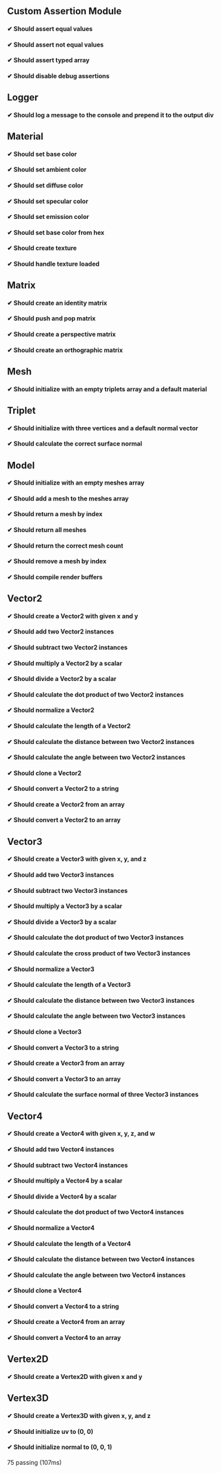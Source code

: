

##  Custom Assertion Module
   
#### ✔ Should assert equal values
   
#### ✔ Should assert not equal values
   
#### ✔ Should assert typed array
   
#### ✔ Should disable debug assertions

##  Logger
   
#### ✔ Should log a message to the console and prepend it to the output div

##  Material
   
#### ✔ Should set base color
   
#### ✔ Should set ambient color
   
#### ✔ Should set diffuse color
   
#### ✔ Should set specular color
   
#### ✔ Should set emission color
   
#### ✔ Should set base color from hex
   
#### ✔ Should create texture
   
#### ✔ Should handle texture loaded

##  Matrix
   
#### ✔ Should create an identity matrix
   
#### ✔ Should push and pop matrix
   
#### ✔ Should create a perspective matrix
   
#### ✔ Should create an orthographic matrix

##  Mesh
   
#### ✔ Should initialize with an empty triplets array and a default material

##  Triplet
   
#### ✔ Should initialize with three vertices and a default normal vector
   
#### ✔ Should calculate the correct surface normal

##  Model
   
#### ✔ Should initialize with an empty meshes array
   
#### ✔ Should add a mesh to the meshes array
   
#### ✔ Should return a mesh by index
   
#### ✔ Should return all meshes
   
#### ✔ Should return the correct mesh count
   
#### ✔ Should remove a mesh by index
   
#### ✔ Should compile render buffers

##  Vector2
   
#### ✔ Should create a Vector2 with given x and y
   
#### ✔ Should add two Vector2 instances
   
#### ✔ Should subtract two Vector2 instances
   
#### ✔ Should multiply a Vector2 by a scalar
   
#### ✔ Should divide a Vector2 by a scalar
   
#### ✔ Should calculate the dot product of two Vector2 instances
   
#### ✔ Should normalize a Vector2
   
#### ✔ Should calculate the length of a Vector2
   
#### ✔ Should calculate the distance between two Vector2 instances
   
#### ✔ Should calculate the angle between two Vector2 instances
   
#### ✔ Should clone a Vector2
   
#### ✔ Should convert a Vector2 to a string
   
#### ✔ Should create a Vector2 from an array
   
#### ✔ Should convert a Vector2 to an array

##  Vector3
   
#### ✔ Should create a Vector3 with given x, y, and z
   
#### ✔ Should add two Vector3 instances
   
#### ✔ Should subtract two Vector3 instances
   
#### ✔ Should multiply a Vector3 by a scalar
   
#### ✔ Should divide a Vector3 by a scalar
   
#### ✔ Should calculate the dot product of two Vector3 instances
   
#### ✔ Should calculate the cross product of two Vector3 instances
   
#### ✔ Should normalize a Vector3
   
#### ✔ Should calculate the length of a Vector3
   
#### ✔ Should calculate the distance between two Vector3 instances
   
#### ✔ Should calculate the angle between two Vector3 instances
   
#### ✔ Should clone a Vector3
   
#### ✔ Should convert a Vector3 to a string
   
#### ✔ Should create a Vector3 from an array
   
#### ✔ Should convert a Vector3 to an array
   
#### ✔ Should calculate the surface normal of three Vector3 instances

##  Vector4
   
#### ✔ Should create a Vector4 with given x, y, z, and w
   
#### ✔ Should add two Vector4 instances
   
#### ✔ Should subtract two Vector4 instances
   
#### ✔ Should multiply a Vector4 by a scalar
   
#### ✔ Should divide a Vector4 by a scalar
   
#### ✔ Should calculate the dot product of two Vector4 instances
   
#### ✔ Should normalize a Vector4
   
#### ✔ Should calculate the length of a Vector4
   
#### ✔ Should calculate the distance between two Vector4 instances
   
#### ✔ Should calculate the angle between two Vector4 instances
   
#### ✔ Should clone a Vector4
   
#### ✔ Should convert a Vector4 to a string
   
#### ✔ Should create a Vector4 from an array
   
#### ✔ Should convert a Vector4 to an array

##  Vertex2D
   
#### ✔ Should create a Vertex2D with given x and y

##  Vertex3D
   
#### ✔ Should create a Vertex3D with given x, y, and z
   
#### ✔ Should initialize uv to (0, 0)
   
#### ✔ Should initialize normal to (0, 0, 1)


  75 passing (107ms)

